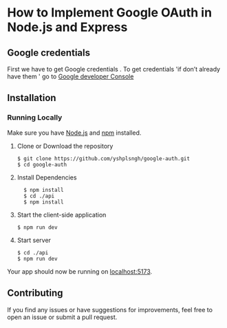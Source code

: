 # How to Implement Google OAuth in Node.js and Express

## Google credentials

First we have to get Google credentials .
To get credentials 'if don’t already have them '  go
to [Google developer Console](https://console.developers.google.com/)

## Installation

### Running Locally

Make sure you have [Node.js](https://nodejs.org/) and [npm](https://www.npmjs.com/) installed.

1. Clone or Download the repository
   ```
   $ git clone https://github.com/yshplsngh/google-auth.git
   $ cd google-auth
   ```

2. Install Dependencies
    ```
      $ npm install
      $ cd ./api
      $ npm install
    ```

3. Start the client-side application
   ```
   $ npm run dev
   ```
4. Start server

   ```
   $ cd ./api
   $ npm run dev
   ```

Your app should now be running on [localhost:5173](http://localhost:5173/).

## Contributing

If you find any issues or have suggestions for improvements, feel free to open an issue or submit a pull request.